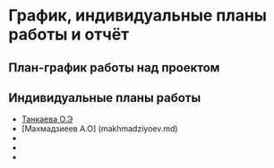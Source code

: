 # График, индивидуальные планы работы и отчёт

## План-график работы над проектом


## Индивидуальные планы работы

- [Танкаева О.Э](tankaeva.md)
- [Махмадзиеев А.О] (makhmadziyoev.md)
-
-
-
